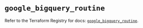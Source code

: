 # `google_bigquery_routine`

Refer to the Terraform Registry for docs: [`google_bigquery_routine`](https://registry.terraform.io/providers/hashicorp/google-beta/6.49.3/docs/resources/google_bigquery_routine).
